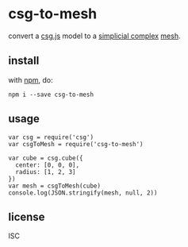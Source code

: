 # csg-to-mesh

convert a [csg.js](https://npmjs.org/csg) model to a [simplicial complex](https://npmjs.org/simplicial-complex) [mesh](https://npmjs.org/browse/keyword/mesh).

## install

with [npm](https://npmjs.org), do:

```
npm i --save csg-to-mesh
```

## usage

```
var csg = require('csg')
var csgToMesh = require('csg-to-mesh')

var cube = csg.cube({
  center: [0, 0, 0],
  radius: [1, 2, 3]
})
var mesh = csgToMesh(cube)
console.log(JSON.stringify(mesh, null, 2))
```

## license

ISC
